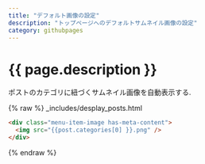 ```yaml
---
title: "デフォルト画像の設定"
description: "トップページへのデフォルトサムネイル画像の設定"
category: githubpages
---
```



# {{ page.description }}

ポストのカテゴリに紐づくサムネイル画像を自動表示する.  


{% raw %}
_includes/desplay_posts.html
```html
<div class="menu-item-image has-meta-content">
  <img src="{{post.categories[0] }}.png" />
</div>

```

{% endraw %}